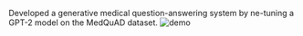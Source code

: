  Developed a generative medical question-answering system by ne-tuning a GPT-2 model on the MedQuAD dataset.
![demo](https://github.com/user-attachments/assets/c0be1904-359f-4441-9d56-7e9db837354d)

